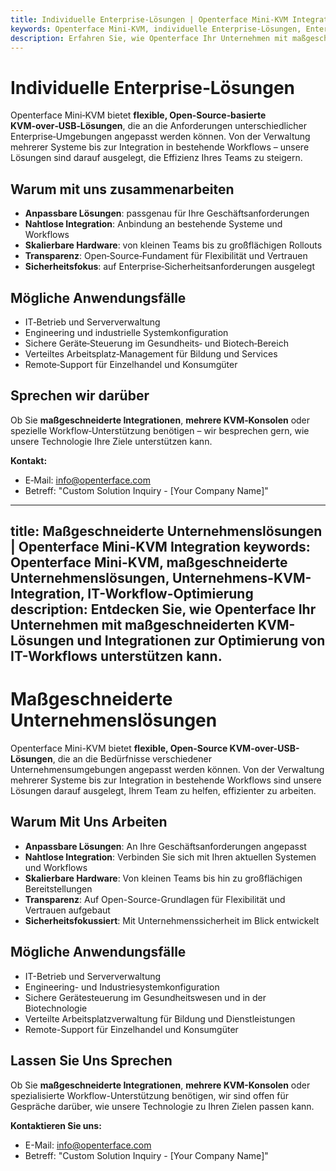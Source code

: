 ```yaml
---
title: Individuelle Enterprise‑Lösungen | Openterface Mini‑KVM Integration
keywords: Openterface Mini-KVM, individuelle Enterprise-Lösungen, Enterprise KVM-Integration, IT‑Workflow‑Optimierung
description: Erfahren Sie, wie Openterface Ihr Unternehmen mit maßgeschneiderten KVM‑Lösungen und Integrationen zur Optimierung von IT‑Workflows unterstützen kann.
---
```


# Individuelle Enterprise‑Lösungen

Openterface Mini‑KVM bietet **flexible, Open‑Source‑basierte KVM‑over‑USB‑Lösungen**, die an die Anforderungen unterschiedlicher Enterprise‑Umgebungen angepasst werden können. Von der Verwaltung mehrerer Systeme bis zur Integration in bestehende Workflows – unsere Lösungen sind darauf ausgelegt, die Effizienz Ihres Teams zu steigern.

## Warum mit uns zusammenarbeiten

- **Anpassbare Lösungen**: passgenau für Ihre Geschäftsanforderungen  
- **Nahtlose Integration**: Anbindung an bestehende Systeme und Workflows  
- **Skalierbare Hardware**: von kleinen Teams bis zu großflächigen Rollouts  
- **Transparenz**: Open‑Source‑Fundament für Flexibilität und Vertrauen  
- **Sicherheitsfokus**: auf Enterprise‑Sicherheitsanforderungen ausgelegt  

## Mögliche Anwendungsfälle

- IT‑Betrieb und Serververwaltung  
- Engineering und industrielle Systemkonfiguration  
- Sichere Geräte‑Steuerung im Gesundheits‑ und Biotech‑Bereich  
- Verteiltes Arbeitsplatz‑Management für Bildung und Services  
- Remote‑Support für Einzelhandel und Konsumgüter  

## Sprechen wir darüber

Ob Sie **maßgeschneiderte Integrationen**, **mehrere KVM‑Konsolen** oder spezielle Workflow‑Unterstützung benötigen – wir besprechen gern, wie unsere Technologie Ihre Ziele unterstützen kann.  

**Kontakt:**

- E‑Mail: [info@openterface.com](mailto:info@openterface.com)  
- Betreff: "Custom Solution Inquiry - [Your Company Name]"  

---
title: Maßgeschneiderte Unternehmenslösungen | Openterface Mini-KVM Integration
keywords: Openterface Mini-KVM, maßgeschneiderte Unternehmenslösungen, Unternehmens-KVM-Integration, IT-Workflow-Optimierung
description: Entdecken Sie, wie Openterface Ihr Unternehmen mit maßgeschneiderten KVM-Lösungen und Integrationen zur Optimierung von IT-Workflows unterstützen kann.
---

# Maßgeschneiderte Unternehmenslösungen

Openterface Mini-KVM bietet **flexible, Open-Source KVM-over-USB-Lösungen**, die an die Bedürfnisse verschiedener Unternehmensumgebungen angepasst werden können. Von der Verwaltung mehrerer Systeme bis zur Integration in bestehende Workflows sind unsere Lösungen darauf ausgelegt, Ihrem Team zu helfen, effizienter zu arbeiten.

## Warum Mit Uns Arbeiten

- **Anpassbare Lösungen**: An Ihre Geschäftsanforderungen angepasst
- **Nahtlose Integration**: Verbinden Sie sich mit Ihren aktuellen Systemen und Workflows
- **Skalierbare Hardware**: Von kleinen Teams bis hin zu großflächigen Bereitstellungen
- **Transparenz**: Auf Open-Source-Grundlagen für Flexibilität und Vertrauen aufgebaut
- **Sicherheitsfokussiert**: Mit Unternehmenssicherheit im Blick entwickelt

## Mögliche Anwendungsfälle

- IT-Betrieb und Serververwaltung
- Engineering- und Industriesystemkonfiguration
- Sichere Gerätesteuerung im Gesundheitswesen und in der Biotechnologie
- Verteilte Arbeitsplatzverwaltung für Bildung und Dienstleistungen
- Remote-Support für Einzelhandel und Konsumgüter

## Lassen Sie Uns Sprechen

Ob Sie **maßgeschneiderte Integrationen**, **mehrere KVM-Konsolen** oder spezialisierte Workflow-Unterstützung benötigen, wir sind offen für Gespräche darüber, wie unsere Technologie zu Ihren Zielen passen kann.

**Kontaktieren Sie uns:**

- E-Mail: [info@openterface.com](mailto:info@openterface.com)
- Betreff: "Custom Solution Inquiry - [Your Company Name]"
